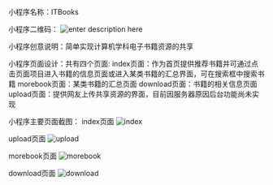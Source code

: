 小程序名称：ITBooks

小程序二维码：
![enter description here][1]

小程序创意说明：简单实现计算机学科电子书籍资源的共享

小程序页面设计：共有四个页面:
	index页面：作为首页提供推荐书籍并可通过点击页面项目进入书籍的信息页面或进入某类书籍的汇总界面，可在搜索框中搜索书籍
	morebook页面：某类书籍的汇总页面
	download页面：书籍的相关信息页面
	upload页面：提供网友上传共享资源的界面，目前因服务器原因后台功能尚未实现
	
小程序主要页面截图：
index页面
![index][2]

upload页面
![upload][3]

morebook页面
![morebook][4]

download页面
![download][5]


  [1]: ./images/%E5%B0%8F%E7%A8%8B%E5%BA%8F%E4%BA%8C%E7%BB%B4%E7%A0%81.jpg "小程序二维码"
  [2]: ./images/index.PNG "index"
  [3]: ./images/upload.PNG "upload"
  [4]: ./images/morebook.PNG "morebook"
  [5]: ./images/download.PNG "download"